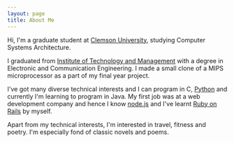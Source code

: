 ```yaml
---
layout: page
title: About Me
---
```




Hi, I'm a graduate student at [Clemson University](www.clemson.edu), studying Computer Systems Architecture.
 
I graduated from [Institute of Technology and Management](www.ncuindia.edu) with a degree in Electronic and Communication Engineering. I made a small clone of a MIPS microprocessor as a part of my final year project.

I've got many diverse technical interests and I can program in C, [Python](www.python.org) and currently I'm learning to program in Java. My first job was at a web development company and hence I know [node.js](https://nodejs.org/en/) and I've learnt [Ruby on Rails](http://rubyonrails.org/) by myself.

Apart from my technical interests, I'm interested in travel, fitness and poetry. I'm especially fond of classic novels and poems.

